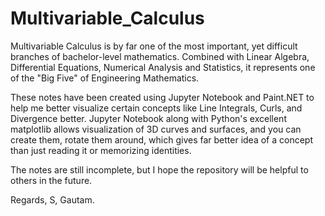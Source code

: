 # Multivariable_Calculus

Multivariable Calculus is by far one of the most important, yet difficult branches of bachelor-level mathematics. Combined with Linear Algebra, Differential Equations, 
Numerical Analysis and Statistics, it represents one of the "Big Five" of Engineering Mathematics. 

These notes have been created using Jupyter Notebook and Paint.NET to help me better visualize certain concepts like Line Integrals, Curls, and Divergence better. Jupyter
Notebook along with Python's excellent matplotlib allows visualization of 3D curves and surfaces, and you can create them, rotate them around, which gives far better
idea of a concept than just reading it or memorizing identities.

The notes are still incomplete, but I hope the repository will be helpful to others in the future.

Regards,
S, Gautam.
